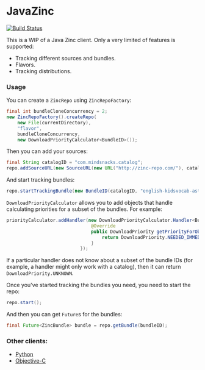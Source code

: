 JavaZinc
========

[![Build Status](https://travis-ci.org/mindsnacks/JavaZinc.png)](https://travis-ci.org/mindsnacks/JavaZinc)

This is a WIP of a Java Zinc client.
Only a very limited of features is supported:

  - Tracking different sources and bundles.
  - Flavors.
  - Tracking distributions.

### Usage
You can create a ```ZincRepo``` using ```ZincRepoFactory```:
```java
final int bundleCloneConcurrency = 2;
new ZincRepoFactory().createRepo(
    new File(currentDirectory),
    "flavor",
    bundleCloneConcurrency,
    new DownloadPriorityCalculator<BundleID>());
```

Then you can add your sources:
```java
final String catalogID = "com.mindsnacks.catalog";
repo.addSourceURL(new SourceURL(new URL("http://zinc-repo.com/"), catalogID));
```

And start tracking bundles:
```java
repo.startTrackingBundle(new BundleID(catalogID, "english-kidsvocab-astronomy"), "master");
```

```DownloadPriorityCalculator``` allows you to add objects that handle calculating priorities for a subset of the bundles.
For example:
```java
priorityCalculator.addHandler(new DownloadPriorityCalculator.Handler<BundleID>() {
                               @Override
                               public DownloadPriority getPriorityForObject(final BundleID bundleID) {
                                   return DownloadPriority.NEEDED_IMMEDIATELY;
                               }
                           });
```

If a particular handler does not know about a subset of the bundle IDs (for example, a handler might only work with a catalog), then it can return ```DownloadPriority.UNKNOWN```.

Once you've started tracking the bundles you need, you need to start the repo:
```java
repo.start();
```

And then you can get ```Future```s for the bundles:
```java
final Future<ZincBundle> bundle = repo.getBundle(bundleID);
```

### Other clients:
  - [Python](https://github.com/mindsnacks/Zinc)
  - [Objective-C](https://github.com/mindsnacks/Zinc-ObjC/)
